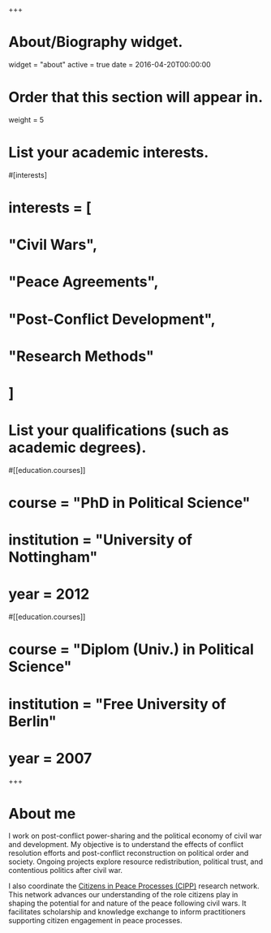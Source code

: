 +++
# About/Biography widget.
widget = "about"
active = true
date = 2016-04-20T00:00:00

# Order that this section will appear in.
weight = 5

# List your academic interests.
#[interests]
#  interests = [
#    "Civil Wars",
#    "Peace Agreements",
#    "Post-Conflict Development",
#    "Research Methods"
#  ]

# List your qualifications (such as academic degrees).
#[[education.courses]]
#  course = "PhD in Political Science"
#  institution = "University of Nottingham"
#  year = 2012

#[[education.courses]]
#  course = "Diplom (Univ.) in Political Science"
#  institution = "Free University of Berlin"
#  year = 2007
 
+++

# About me

I work on post-conflict power-sharing and the political economy of civil war and development. My objective is to understand the effects of conflict resolution efforts and post-conflict reconstruction on political order and society. Ongoing projects explore resource redistribution, political trust, and contentious politics after civil war. 

I also coordinate the [Citizens in Peace Processes (CIPP)](https://sites.google.com/view/citizensinpeaceprocesses/) research network. This network advances our understanding of the role citizens play in shaping the potential for and nature of the peace following civil wars. It facilitates scholarship and knowledge exchange to inform practitioners supporting citizen engagement in peace processes.
